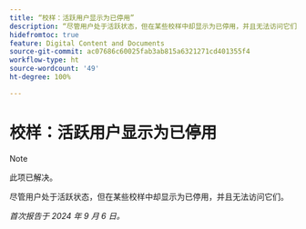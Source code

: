 ```yaml
---
title: “校样：活跃用户显示为已停用”
description: “尽管用户处于活跃状态，但在某些校样中却显示为已停用，并且无法访问它们。”
hidefromtoc: true
feature: Digital Content and Documents
source-git-commit: ac07686c60025fab3ab815a6321271cd401355f4
workflow-type: ht
source-wordcount: '49'
ht-degree: 100%

---
```


# 校样：活跃用户显示为已停用

>[!NOTE]
>
>此项已解决。

尽管用户处于活跃状态，但在某些校样中却显示为已停用，并且无法访问它们。

_首次报告于 2024 年 9 月 6 日。_
